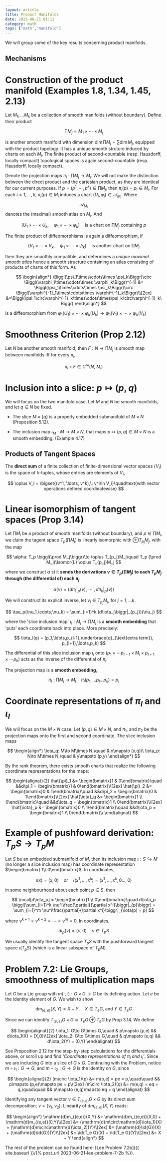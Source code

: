 ```yaml
---
layout: article
title: Product Manifolds
date: 2023-06-21 01:11
category: math
tags: ['math','manifold']
---
```

We will group some of the key results concerning product manifolds.

## Mechanisms


# Construction of the product manifold (Examples 1.8, 1.34, 1.45, 2.13)
Let $M_1,\ldots M_k$ be a collection of smooth manifolds (without boundary). Define their product

$$
\prod M_j = M_1\times \cdots \times M_j
$$

is another smooth manifold with dimension $\dim \prod M_j = \sum \dim M_j$, equipped with the product topology. It has a unique smooth struture induced by charts on each $M_j$. The finite product of second-countable (resp. Hausdorff, locally compact) topological spaces is again second-countable (resp. Hausdorff, locally compact).

Denote the projection maps $\pi_i: \prod M_j \to M_i$. We will not make the distinction between the direct product and the cartesian product, as they are identical for our current purposes. If $p = (p^1,\cdots, p^k)\in \prod M_j$, then $\pi_i(p) = p_i\in M_i$. For each $i = 1, \ldots, k$, $\pi_i(p)\in M_i$ induces a chart $(U_i, \varphi_i)\in\mathcal{A}_{M_i}$. Where $$\mathcal{A}_{M_i}$$ denotes the (maximal) smooth atlas on $M_i$. And

$$
\Biggl(U_1\times \cdots \times U_k, \quad \varphi_1\times\cdots\times \varphi_k\Biggr)\quad\text{is a chart on }\prod M_j\:\text{containing }p
$$

The finite product of diffeomorphisms is again a diffeomorphism, if 

$$
\Biggl(V_1\times \cdots \times V_k, \quad \psi_1\times\cdots\times \psi_k\Biggr)\quad\text{is another chart on }\prod M_j
$$

then they are smoothly compatible, and determines a *unique maximal smooth atlas* hence a smooth structure containing an atlas consisting of products of charts of this form. As

$$
\begin{align*}
\Biggl(\psi_1\times\cdots\times \psi_k\Biggr)\circ \Biggl(\varphi_1\times\cdots\times \varphi_k\Biggr)^{-1} &= \Biggl(\psi_1\times\cdots\times \psi_k\Biggr)\circ \Biggl(\varphi^{-1}_1\times\cdots\times \varphi^{-1}_k\Biggr)\\[2ex]
&=\Biggl(\psi_1\circ\varphi^{-1}_k\times\cdots\times\psi_k\circ\varphi^{-1}_k\Biggr) 
\end{align*}
$$

is a diffeomorphism from $\varphi_1(U_1)\times\cdots\times\varphi_k(U_k)\to\psi_1(V_1)\times\cdots\times\psi_k(V_k)$

# Smoothness Criterion (Prop 2.12)
Let $N$ be another smooth manifold, then $F: N\to \prod M_j$ is smooth map between manifolds iff for every $\pi_i$, 

$$
\pi_i\circ F \in C^\infty(N,\: M_i)
$$

# Inclusion into a slice: $p\mapsto (p,q)$
We will focus on the two manifold case. Let $M$ and $N$ be smooth manifolds, and let $q\in N$ be fixed. 

- The slice $M\times \{q\}$ is a properly embedded submanifold of $M\times N$ (Proposition 5.12). 

- The inclusion map $\iota_M: M\to M\times N$, that maps $p\mapsto (p,q)\in M\times N$ is a smooth embedding. (Example 4.17)

## Products of Tangent Spaces
The **direct sum** of a finite collection of finite-dimensional vector spaces $\{V_i\}$ is the space of $k$-tuples, whose entries are elements of $V_i$, 

$$
\oplus V_i = \bigset{(v^1, \ldots, v^k),\: v^i\in V_i}\quad\text{with vector operations defined coordinatewise}
$$

# Linear isomorphism of tangent spaces (Prop 3.14)
Let $\prod M_i$ be a product of smooth manifolds (without boundary), and $p\in \prod M_i$, we claim the tagent space $T_p \biggl(\prod M_j\biggr)$ is linearly isomorphic with $\oplus T_{p_j}M_j$, with the map

$$
\alpha: T_p \biggl(\prod M_j\biggr)\to \oplus T_{p_j}M_j\quad  T_p (\prod M_j)\Isomor{L} \oplus T_{p_j}M_j
$$

where we construct $\alpha$ st it **sends the derivations $\nu\in T_p(\prod M_j)$ to each $T_p M_j$ through (the differential of) each $\pi_j$**. 

$$
\alpha(\nu) = \biggl(d\pi_1\biggr|_{p}(\nu),\:\cdots\:, d\pi_k\biggr|_{p}(\nu)\biggr)
$$

We will construct its explicit inverse, let $\nu_j\in T_{p_j} M_j$, for $j = 1,\ldots k$. 

$$
\tau_p(\nu_1,\cdots,\nu_k) = \sum_{i=1}^k (d\iota_j\biggr|_{p_j})(\nu_j)
$$

where the 'slice inclusion map' $\iota_l: M_j\to \prod M_j$ is a **smooth embedding** that 'puts' each coordinate back into place. More precisely:

$$
\iota_l(q) = (p_1,\ldots,p_{l-1},\underbrace{q}_{\text{extra term}}, p_{l+1},\ldots,p_k)
$$

The differential of this slice inclusion map $\iota_l$ onto $\biggl(p_1\times\cdots p_{l-1}\times M_l\times p_{l+1}\times\cdots p_k\biggr)$ acts as the inverse of the differential of $\pi_l$.

The projection map is a **smooth embedding**,

$$
\pi_l: \prod M_j\to M_l\quad \pi_l(p_1,\ldots p_l\ldots p_k) = p_l
$$

# Coordinate representations of $\pi_l$ and $\iota_l$

We will focus on the $M\times N$ case. Let $(p,q)\in M\times N$, and $\pi_1$, and $\pi_2$ be the projection maps onto the first and second coordinate. The slice inclusion maps

$$
\begin{align*}
\iota_q: M\to M\times N,\quad & x\mapsto (x,q)\\
\iota_p: N\to M\times N,\quad & y\mapsto (p,y)
\end{align*}
$$

By the rank theorem, there exists smooth charts that realize the following coordinate representations for the maps:

$$
\begin{alignat}{2}
\hat{\pi}_1 &= \begin{bmatrix}1 & 0\end{bmatrix}\quad &&d\pi_1  = \begin{bmatrix}1 & 0\end{bmatrix}\\[2ex]
\hat{\pi}_2 &= \begin{bmatrix}0 & 1\end{bmatrix}\quad &&d\pi_2  = \begin{bmatrix}0 & 1\end{bmatrix}\\[2ex]
\hat{\iota}_q &= \begin{bmatrix}1 \\ 0\end{bmatrix}\quad &&d\iota_q  = \begin{bmatrix}1 \\ 0\end{bmatrix}\\[2ex]
\hat{\iota}_p &= \begin{bmatrix}0 \\ 1\end{bmatrix}\quad &&d\iota_p  = \begin{bmatrix}1 \\ 0\end{bmatrix}\\
\end{alignat}
$$

# Example of pushfoward derivation: $T_p S\to T_p M$
Let $S$ be an embedded submanifold of $M$, then its inclusion map $\iota: S\hookrightarrow M$ (no longer a slice inclusion map) has coordinate representation $\begin{bmatrix} 1\\ 0\end{bmatrix}$. In coordinates,

$$
\iota(x) = (x,0)\quad\text{or}\quad \iota(x^1,\ldots, x^k) = (x^1,\ldots, x^k,0\ldots, 0)
$$

in some neighbourhood about each point $p\in S$, then

$$
\mcal[d\iota_p] = \begin{bmatrix}1 \\ 0\end{bmatrix}\quad d\iota_p \biggl(\sum_{i=1}^k \nu^i\frac{\partial}{\partial x^i}\biggr|_{p}\biggr) = \sum_{i=1}^m \nu^i\frac{\partial}{\partial x^i}\biggr|_{\iota(p) = p}
$$

where $\nu^{k+1}=\nu^{k+2} =\cdots = \nu^m = 0$. In coordinates,

$$
d\iota_p(\nu) = (\nu,0)\quad \nu\in T_p S
$$

We usually identify the tangent space $T_p S$ with the pushforward tangent space $\iota(T_p S)$ (which is a linear subspace of $T_p M$).

# Problem 7.2: Lie Groups, smoothness of multiplication maps
Let $G$ be a Lie group with $m(\cdot,\cdot):G\times G\to G$ be its defining action. Let $e$ be the identity element of $G$. We wish to show 

$$
\mathrm{d}m_{(e,e)}(X,Y) = X + Y,\quad X\in T_eG,\: \text{and} \: Y\in T_eG
$$

Since we can identify $T_{(e,e)}G\times G\cong T_e G\oplus T_e G$ by Prop 3.14. We define

$$
\begin{alignat}{2}
\iota_1: G\to G\times G,\quad & p\mapsto (p,e) && d\iota_1(X) = (X,0)\\[2ex]
\iota_2: G\to G\times G,\quad & q\mapsto (e,q) && d\iota_2(Y) = (0,Y)
\end{alignat}
$$

See Proposition 2.12 for the step-by-step calculations for the differentials above, or scroll up and find *'Coordinate representations of $\pi_l$ and $\iota_l$'*. Since we are including $G$ into a slice of $G\times G$. Continuing with the Problem, notice $m\circ \iota_1: G\to G$, and $m\circ \iota_2: G\to G$ is the identity on $G$, since

$$
\begin{alignat}{2}
(m\circ \iota_1)(p) &= m(p,e) = pe = p,\quad\quad && p\mapsto (p,e)\mapsto pe = p\\[2ex]
(m\circ \iota_2)(q) &= m(e,q) = eq = q,\quad\quad && p\mapsto (e,q)\mapsto eq = q
\end{alignat}
$$

Identifying any tangent vector $\nu\in T_{(e,e)}G\times G$ by its direct sum decomposition; $\nu = (\nu_1,\nu_2)$. Linearity of $\mathrm{d}m_{(e,e)}(X,Y)$ reads:

$$
\begin{align*}
\mathrm{d}m_{(e,e)}(X,Y) &= \mathrm{d}m_{(e,e)}(X,0) + \mathrm{d}m_{(e,e)}(0,Y)\\[2ex]
&= (\mathrm{d}m\circ\mathrm{d}\iota_1)(X) + (\mathrm{d}m\circ\mathrm{d}\iota_2)(Y)\\[2ex]
&= (\mathrm{d}\id{G})(X) + (\mathrm{d}\id{G})(Y)\\[2ex]
&= \id{T_e G}(X) + \id{T_e G}(Y)\\[2ex]
&= X + Y
\end{align*}
$$

The rest of the problem can be found here: [Lee Problem 7.2b]({{ site.baseurl }}/{% post_url 2023-06-21-lee-problem-7-2b %}).